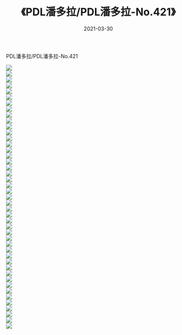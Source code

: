 ﻿---
layout: post
title:  《PDL潘多拉/PDL潘多拉-No.421》
date:   2021-03-30
img: http://img.660000.xyz/Sharelink/网络美图/2021/PDL潘多拉/PDL潘多拉-No.421/000.jpg
categories: [美女, 清纯, 唯美]
---

PDL潘多拉/PDL潘多拉-No.421

 ![](http://img.660000.xyz/Sharelink/网络美图/2021/PDL潘多拉/PDL潘多拉-No.421/001.jpg) <br>![](http://img.660000.xyz/Sharelink/网络美图/2021/PDL潘多拉/PDL潘多拉-No.421/002.jpg) <br>![](http://img.660000.xyz/Sharelink/网络美图/2021/PDL潘多拉/PDL潘多拉-No.421/003.jpg) <br>![](http://img.660000.xyz/Sharelink/网络美图/2021/PDL潘多拉/PDL潘多拉-No.421/004.jpg) <br>![](http://img.660000.xyz/Sharelink/网络美图/2021/PDL潘多拉/PDL潘多拉-No.421/005.jpg) <br>![](http://img.660000.xyz/Sharelink/网络美图/2021/PDL潘多拉/PDL潘多拉-No.421/006.jpg) <br>![](http://img.660000.xyz/Sharelink/网络美图/2021/PDL潘多拉/PDL潘多拉-No.421/007.jpg) <br>![](http://img.660000.xyz/Sharelink/网络美图/2021/PDL潘多拉/PDL潘多拉-No.421/008.jpg) <br>![](http://img.660000.xyz/Sharelink/网络美图/2021/PDL潘多拉/PDL潘多拉-No.421/009.jpg) <br>![](http://img.660000.xyz/Sharelink/网络美图/2021/PDL潘多拉/PDL潘多拉-No.421/010.jpg) <br>![](http://img.660000.xyz/Sharelink/网络美图/2021/PDL潘多拉/PDL潘多拉-No.421/011.jpg) <br>![](http://img.660000.xyz/Sharelink/网络美图/2021/PDL潘多拉/PDL潘多拉-No.421/012.jpg) <br>![](http://img.660000.xyz/Sharelink/网络美图/2021/PDL潘多拉/PDL潘多拉-No.421/013.jpg) <br>![](http://img.660000.xyz/Sharelink/网络美图/2021/PDL潘多拉/PDL潘多拉-No.421/014.jpg) <br>![](http://img.660000.xyz/Sharelink/网络美图/2021/PDL潘多拉/PDL潘多拉-No.421/015.jpg) <br>![](http://img.660000.xyz/Sharelink/网络美图/2021/PDL潘多拉/PDL潘多拉-No.421/016.jpg) <br>![](http://img.660000.xyz/Sharelink/网络美图/2021/PDL潘多拉/PDL潘多拉-No.421/017.jpg) <br>![](http://img.660000.xyz/Sharelink/网络美图/2021/PDL潘多拉/PDL潘多拉-No.421/018.jpg) <br>![](http://img.660000.xyz/Sharelink/网络美图/2021/PDL潘多拉/PDL潘多拉-No.421/019.jpg) <br>![](http://img.660000.xyz/Sharelink/网络美图/2021/PDL潘多拉/PDL潘多拉-No.421/020.jpg) <br>![](http://img.660000.xyz/Sharelink/网络美图/2021/PDL潘多拉/PDL潘多拉-No.421/021.jpg) <br>![](http://img.660000.xyz/Sharelink/网络美图/2021/PDL潘多拉/PDL潘多拉-No.421/022.jpg) <br>![](http://img.660000.xyz/Sharelink/网络美图/2021/PDL潘多拉/PDL潘多拉-No.421/023.jpg) <br>![](http://img.660000.xyz/Sharelink/网络美图/2021/PDL潘多拉/PDL潘多拉-No.421/024.jpg) <br>![](http://img.660000.xyz/Sharelink/网络美图/2021/PDL潘多拉/PDL潘多拉-No.421/025.jpg) <br>![](http://img.660000.xyz/Sharelink/网络美图/2021/PDL潘多拉/PDL潘多拉-No.421/026.jpg) <br>![](http://img.660000.xyz/Sharelink/网络美图/2021/PDL潘多拉/PDL潘多拉-No.421/027.jpg) <br>![](http://img.660000.xyz/Sharelink/网络美图/2021/PDL潘多拉/PDL潘多拉-No.421/028.jpg) <br>![](http://img.660000.xyz/Sharelink/网络美图/2021/PDL潘多拉/PDL潘多拉-No.421/029.jpg) <br>![](http://img.660000.xyz/Sharelink/网络美图/2021/PDL潘多拉/PDL潘多拉-No.421/030.jpg) <br>![](http://img.660000.xyz/Sharelink/网络美图/2021/PDL潘多拉/PDL潘多拉-No.421/031.jpg) <br>![](http://img.660000.xyz/Sharelink/网络美图/2021/PDL潘多拉/PDL潘多拉-No.421/032.jpg) <br>![](http://img.660000.xyz/Sharelink/网络美图/2021/PDL潘多拉/PDL潘多拉-No.421/033.jpg) <br>![](http://img.660000.xyz/Sharelink/网络美图/2021/PDL潘多拉/PDL潘多拉-No.421/034.jpg) <br>![](http://img.660000.xyz/Sharelink/网络美图/2021/PDL潘多拉/PDL潘多拉-No.421/035.jpg) <br>![](http://img.660000.xyz/Sharelink/网络美图/2021/PDL潘多拉/PDL潘多拉-No.421/036.jpg) <br>![](http://img.660000.xyz/Sharelink/网络美图/2021/PDL潘多拉/PDL潘多拉-No.421/037.jpg) <br>![](http://img.660000.xyz/Sharelink/网络美图/2021/PDL潘多拉/PDL潘多拉-No.421/038.jpg) <br>![](http://img.660000.xyz/Sharelink/网络美图/2021/PDL潘多拉/PDL潘多拉-No.421/039.jpg) <br>![](http://img.660000.xyz/Sharelink/网络美图/2021/PDL潘多拉/PDL潘多拉-No.421/040.jpg) <br>![](http://img.660000.xyz/Sharelink/网络美图/2021/PDL潘多拉/PDL潘多拉-No.421/041.jpg) <br>![](http://img.660000.xyz/Sharelink/网络美图/2021/PDL潘多拉/PDL潘多拉-No.421/042.jpg) <br>![](http://img.660000.xyz/Sharelink/网络美图/2021/PDL潘多拉/PDL潘多拉-No.421/043.jpg) <br>![](http://img.660000.xyz/Sharelink/网络美图/2021/PDL潘多拉/PDL潘多拉-No.421/044.jpg) <br>![](http://img.660000.xyz/Sharelink/网络美图/2021/PDL潘多拉/PDL潘多拉-No.421/045.jpg) <br>